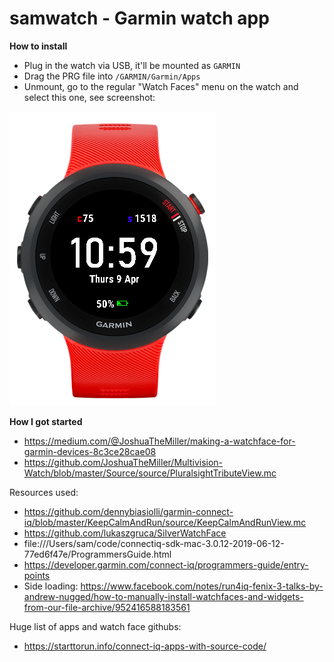 # samwatch - Garmin watch app

**How to install**
* Plug in the watch via USB, it'll be mounted as `GARMIN`
* Drag the PRG file into `/GARMIN/Garmin/Apps`
* Unmount, go to the regular "Watch Faces" menu on the watch and select this one, see screenshot:

![watch](https://github.com/spbail/samwatch/blob/master/watch.png)

**How I got started**
* https://medium.com/@JoshuaTheMiller/making-a-watchface-for-garmin-devices-8c3ce28cae08
* https://github.com/JoshuaTheMiller/Multivision-Watch/blob/master/Source/source/PluralsightTributeView.mc

Resources used:
* https://github.com/dennybiasiolli/garmin-connect-iq/blob/master/KeepCalmAndRun/source/KeepCalmAndRunView.mc
* https://github.com/lukaszgruca/SilverWatchFace
* file:///Users/sam/code/connectiq-sdk-mac-3.0.12-2019-06-12-77ed6f47e/ProgrammersGuide.html
* https://developer.garmin.com/connect-iq/programmers-guide/entry-points
* Side loading: https://www.facebook.com/notes/run4iq-fenix-3-talks-by-andrew-nugged/how-to-manually-install-watchfaces-and-widgets-from-our-file-archive/952416588183561

Huge list of apps and watch face githubs:
* https://starttorun.info/connect-iq-apps-with-source-code/
